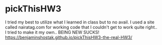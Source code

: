 # pickThisHW3
I tried my best to utilize what I learned in class but to no avail. I used a site called  nairatag.com for working code that I couldn't get to work quite right.. I tried to make it my own.. BEING NEW SUCKS!
https://benjaminshostak.github.io/pickThisHW3-the-real-HW3/
